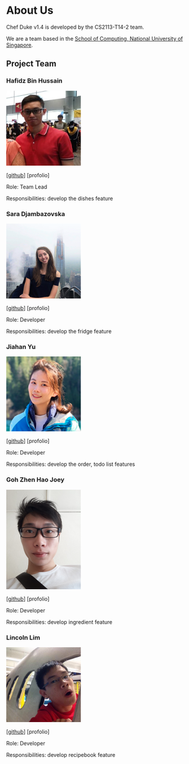 # About Us

Chef Duke v1.4 is developed by the CS2113-T14-2 team. 

We are a team based in the [School of Computing, National University of Singapore](http://www.comp.nus.edu.sg/).



## Project Team

### Hafidz Bin Hussain

<img src="./images/9hafidz6.png" alt="drawing" width="200"/>

[[github](https://github.com/9hafidz6)] [profolio]

Role: Team Lead

Responsibilities: develop the dishes feature

### Sara Djambazovska

<img src="./images/saradj.png" alt="drawing" width="200"/>

[[github](https://github.com/saradj/)] [profolio]

Role: Developer

Responsibilities: develop the fridge feature

### Jiahan Yu

<img src="./images/virginiayu.png" alt="drawing" width="200"/>

[[github](https://github.com/VirginiaYu)] [profolio]

Role: Developer

Responsibilities: develop the order, todo list features

### Goh Zhen Hao Joey

<img src="./images/x3chillax.png" alt="drawing" width="200"/>

[[github](https://github.com/x3chillax)] [profolio]

Role: Developer

Responsibilities: develop ingredient feature

### Lincoln Lim

<img src="./images/ceglincoln.png" alt="drawing" width="200"/>

[[github](https://github.com/CEGLincoln)] [profolio]

Role: Developer

Responsibilities: develop recipebook feature

